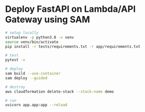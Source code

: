 # Deploy FastAPI on Lambda/API Gateway using SAM

```sh
# setup locally
virtualenv -p python3.8 -v venv
source venv/bin/activate
pip install -r tests/requirements.txt -r app/requirements.txt

# test
pytest -v

# deploy
sam build --use-container
sam deploy --guided

# destroy
aws cloudformation delete-stack --stack-name demo

# run
uvicorn app.app:app --reload
```

